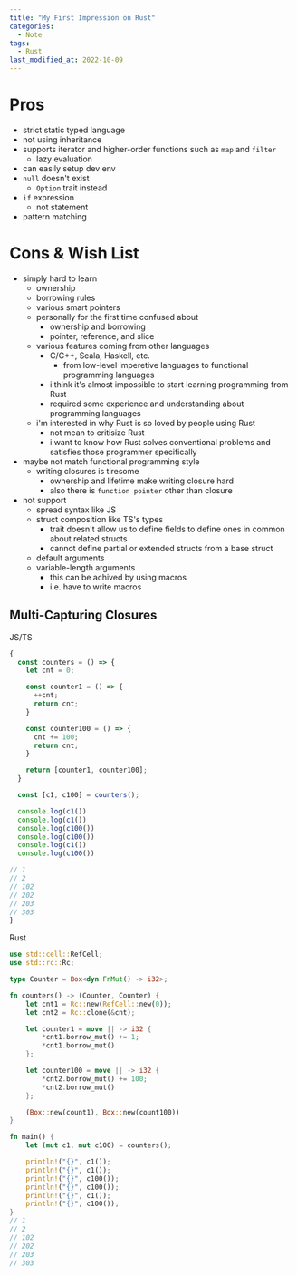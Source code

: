 ```yaml
---
title: "My First Impression on Rust"
categories:
  - Note
tags:
  - Rust
last_modified_at: 2022-10-09
---
```


# Pros

- strict static typed language
- not using inheritance
- supports iterator and higher-order functions such as `map` and `filter`
  - lazy evaluation
- can easily setup dev env
- `null` doesn't exist
  - `Option` trait instead
- `if` expression
  - not statement
- pattern matching

# Cons & Wish List

- simply hard to learn
  - ownership
  - borrowing rules
  - various smart pointers
  - personally for the first time confused about
    - ownership and borrowing
    - pointer, reference, and slice
  - various features coming from other languages
    - C/C++, Scala, Haskell, etc.
      - from low-level imperetive languages to functional programming languages
    - i think it's almost impossible to start learning programming from Rust
    - required some experience and understanding about programming languages
  - i'm interested in why Rust is so loved by people using Rust
    - not mean to critisize Rust
    - i want to know how Rust solves conventional problems and satisfies those programmer specifically
- maybe not match functional programming style
  - writing closures is tiresome
    - ownership and lifetime make writing closure hard
    - also there is `function pointer` other than closure
- not support
  - spread syntax like JS
  - struct composition like TS's types
    - trait doesn't allow us to define fields to define ones in common about related structs
    - cannot define partial or extended structs from a base struct
  - default arguments
  - variable-length arguments
    - this can be achived by using macros
    - i.e. have to write macros

## Multi-Capturing Closures

JS/TS

```ts
{
  const counters = () => {
    let cnt = 0;

    const counter1 = () => {
      ++cnt;
      return cnt;
    }

    const counter100 = () => {
      cnt += 100;
      return cnt;
    }

    return [counter1, counter100];
  }

  const [c1, c100] = counters();

  console.log(c1())
  console.log(c1())
  console.log(c100())
  console.log(c100())
  console.log(c1())
  console.log(c100())

// 1
// 2
// 102
// 202
// 203
// 303
}

```


Rust

```rs
use std::cell::RefCell;
use std::rc::Rc;

type Counter = Box<dyn FnMut() -> i32>;

fn counters() -> (Counter, Counter) {
    let cnt1 = Rc::new(RefCell::new(0));
    let cnt2 = Rc::clone(&cnt);

    let counter1 = move || -> i32 {
        *cnt1.borrow_mut() += 1;
        *cnt1.borrow_mut()
    };

    let counter100 = move || -> i32 {
        *cnt2.borrow_mut() += 100;
        *cnt2.borrow_mut()
    };

    (Box::new(count1), Box::new(count100))
}

fn main() {
    let (mut c1, mut c100) = counters();

    println!("{}", c1());
    println!("{}", c1());
    println!("{}", c100());
    println!("{}", c100());
    println!("{}", c1());
    println!("{}", c100());
}
// 1
// 2
// 102
// 202
// 203
// 303

```
